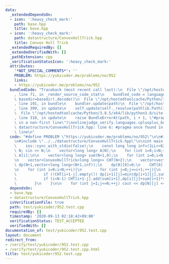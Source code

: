 ```yaml
---
data:
  _extendedDependsOn:
  - icon: ':heavy_check_mark:'
    path: base.hpp
    title: base.hpp
  - icon: ':heavy_check_mark:'
    path: datastructure/ConvexHullTrick.hpp
    title: Convex Hull Trick
  _extendedRequiredBy: []
  _extendedVerifiedWith: []
  _pathExtension: cpp
  _verificationStatusIcon: ':heavy_check_mark:'
  attributes:
    '*NOT_SPECIAL_COMMENTS*': ''
    PROBLEM: https://yukicoder.me/problems/no/952
    links:
    - https://yukicoder.me/problems/no/952
  bundledCode: "Traceback (most recent call last):\n  File \"/opt/hostedtoolcache/Python/3.8.5/x64/lib/python3.8/site-packages/onlinejudge_verify/documentation/build.py\"\
    , line 71, in _render_source_code_stat\n    bundled_code = language.bundle(stat.path,\
    \ basedir=basedir).decode()\n  File \"/opt/hostedtoolcache/Python/3.8.5/x64/lib/python3.8/site-packages/onlinejudge_verify/languages/cplusplus.py\"\
    , line 191, in bundle\n    bundler.update(path)\n  File \"/opt/hostedtoolcache/Python/3.8.5/x64/lib/python3.8/site-packages/onlinejudge_verify/languages/cplusplus_bundle.py\"\
    , line 399, in update\n    self.update(self._resolve(pathlib.Path(included), included_from=path))\n\
    \  File \"/opt/hostedtoolcache/Python/3.8.5/x64/lib/python3.8/site-packages/onlinejudge_verify/languages/cplusplus_bundle.py\"\
    , line 310, in update\n    raise BundleErrorAt(path, i + 1, \"#pragma once found\
    \ in a non-first line\")\nonlinejudge_verify.languages.cplusplus_bundle.BundleErrorAt:\
    \ datastructure/ConvexHullTrick.hpp: line 6: #pragma once found in a non-first\
    \ line\n"
  code: "#define PROBLEM \"https://yukicoder.me/problems/no/952\"\n\n#include \"../../base.hpp\"\
    \n#include \"../../datastructure/ConvexHullTrick.hpp\"\n\nint main(){\n    cin.tie(0);\n\
    \    ios::sync_with_stdio(false);\n    const long long inf=(1LL<<62)-1;\n    int\
    \ N; cin >> N;\n    vector<long long> A(N);\n    for (int i=0;i<N;++i) cin >>\
    \ A[i];\n\n    vector<long long> sum(N+1,0);\n    for (int i=0;i<N;++i) sum[i+1]=sum[i]+A[i];\n\
    \n    vector<ConvexHullTrick<long long>> CHT(N+2);\n    vector<vector<long long>>\
    \ dp(N+1,vector<long long>(N+1,inf));\n    dp[0][0]=0;\n    CHT[0].add(0,0);\n\
    \n    for (int i=0;i<N;++i){\n        for (int j=0;j<=i+1;++j){\n            dp[i+1][j]=min(dp[i+1][j],dp[i][j]);\n\
    \            if (!CHT[i+1-j].empty()) dp[i+1][j]=min(dp[i+1][j],sum[i+1]*sum[i+1]+CHT[i+1-j].query_monotone_dec(-2*sum[i+1]));\n\
    \            if (i<N-1) CHT[i+1-j].add(sum[i+1],dp[i][j]+sum[i+1]*sum[i+1]);\n\
    \        }\n    }\n\n    for (int j=1;j<=N;++j) cout << dp[N][j] << '\\n';\n}"
  dependsOn:
  - base.hpp
  - datastructure/ConvexHullTrick.hpp
  isVerificationFile: true
  path: test/yukicoder/952.test.cpp
  requiredBy: []
  timestamp: '2020-09-13 02:18:42+09:00'
  verificationStatus: TEST_ACCEPTED
  verifiedWith: []
documentation_of: test/yukicoder/952.test.cpp
layout: document
redirect_from:
- /verify/test/yukicoder/952.test.cpp
- /verify/test/yukicoder/952.test.cpp.html
title: test/yukicoder/952.test.cpp
---
```

